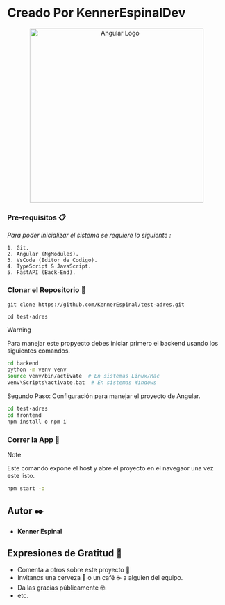# Creado Por KennerEspinalDev

<p align="center">
<a href="https://angular.dev"><img src="https://imgs.search.brave.com/Xkj8HMVUoD9qKnH36MGpNEiLymxzP-sNmIj9bB7M6t0/rs:fit:860:0:0/g:ce/aHR0cHM6Ly9zZWVr/bG9nby5jb20vaW1h/Z2VzL0EvYW5ndWxh/ci1sb2dvLTcwQkJF/MjIwQ0Itc2Vla2xv/Z28uY29tLnBuZw" width="400" alt="Angular Logo" /></a>
</p>

### Pre-requisitos 📋

_Para poder inicializar el sistema se requiere lo siguiente :_

```
1. Git.
2. Angular (NgModules).
3. VsCode (Editor de Codigo).
4. TypeScript & JavaScript.
5. FastAPI (Back-End).
```


### Clonar el Repositorio 🔧

```
git clone https://github.com/KennerEspinal/test-adres.git
```
```
cd test-adres
```


> [!WARNING]
> Para manejar este propyecto debes iniciar primero el backend usando los siguientes comandos.
> ```sh
> cd backend
> python -m venv venv
> source venv/bin/activate  # En sistemas Linux/Mac
> venv\Scripts\activate.bat  # En sistemas Windows
> ````
> Segundo Paso: Configuración para manejar el proyecto de Angular.
> ```sh
> cd test-adres
> cd frontend
> npm install o npm i
> ````

### Correr la App 🚀
> [!NOTE]
> Este comando expone el host y abre el proyecto en el navegaor una vez este listo.
> ```sh
> npm start -o
> ````

## Autor ✒️

- **Kenner Espinal**

## Expresiones de Gratitud 🎁

- Comenta a otros sobre este proyecto 📢
- Invitanos una cerveza 🍺 o un café ☕ a alguien del equipo.
- Da las gracias públicamente 🤓.
- etc.
